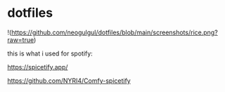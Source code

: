 # dotfiles

!(https://github.com/neogulgul/dotfiles/blob/main/screenshots/rice.png?raw=true)

this is what i used for spotify:

https://spicetify.app/

https://github.com/NYRI4/Comfy-spicetify
